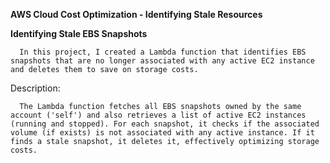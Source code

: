 **AWS Cloud Cost Optimization - Identifying Stale Resources**

**Identifying Stale EBS Snapshots**

      In this project, I created a Lambda function that identifies EBS snapshots that are no longer associated with any active EC2 instance and deletes them to save on storage costs.

Description:

      The Lambda function fetches all EBS snapshots owned by the same account ('self') and also retrieves a list of active EC2 instances (running and stopped). For each snapshot, it checks if the associated volume (if exists) is not associated with any active instance. If it finds a stale snapshot, it deletes it, effectively optimizing storage costs.
